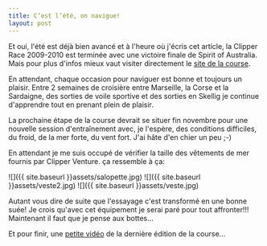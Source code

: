 ```yaml
---
title: C’est l’été, on navigue!
layout: post
---
```


Et oui, l'été est déjà bien avancé et à l'heure où j'écris cet article, la Clipper Race 2009-2010 est terminée avec une victoire finale de Spirit of Australia. Mais pour plus d'infos mieux vaut visiter directement le [site de la course](http://clipperroundtheworld.com/index.php/home).

En attendant, chaque occasion pour naviguer est bonne et toujours un plaisir. Entre 2 semaines de croisière entre Marseille, la Corse et la Sardaigne, des sorties de voile sportive et des sorties en Skellig je continue d'apprendre tout en prenant plein de plaisir.

La prochaine étape de la course devrait se situer fin novembre pour une nouvelle session d'entraînement avec, je l'espère, des conditions difficiles, du froid, de la mer forte, du vent fort. J'ai hâte d'en chier un peu ;-)

En attendant je me suis occupé de vérifier la taille des vêtements de mer fournis par Clipper Venture. ça ressemble à ça:

![]({{ site.baseurl }}assets/salopette.jpg)
![]({{ site.baseurl }}assets/veste2.jpg)
![]({{ site.baseurl }}assets/veste.jpg)

Autant vous dire de suite que l'essayage c'est transformé en une bonne suée! Je crois qu'avec cet équipement je serai paré pour tout affronter!!! Maintenant il faut que je pense aux bottes...

Et pour finir, une [petite vidéo](https://www.youtube.com/user/ClipperRTW) de la dernière édition de la course...
